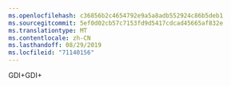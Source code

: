 ```yaml
---
ms.openlocfilehash: c36856b2c4654792e9a5a8adb552924c86b5deb1
ms.sourcegitcommit: 5ef0d02cb57c7153fd9d5417cdcad45665af832e
ms.translationtype: MT
ms.contentlocale: zh-CN
ms.lasthandoff: 08/29/2019
ms.locfileid: "71140156"
---
```

<span data-ttu-id="8133e-101">GDI+</span><span class="sxs-lookup"><span data-stu-id="8133e-101">GDI+</span></span>